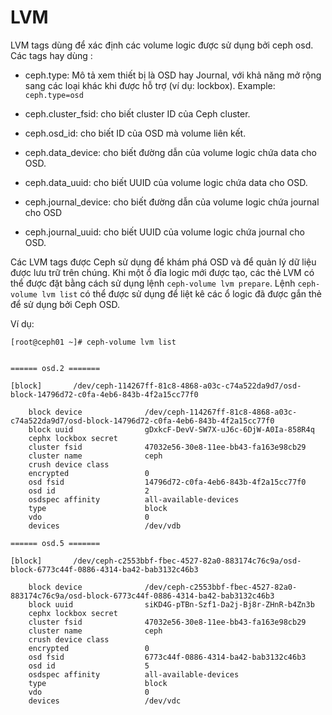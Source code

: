 # LVM
LVM tags dùng để xác định các volume logic được sử dụng bởi ceph osd.       
Các tags hay dùng :
- ceph.type: Mô tả xem thiết bị là OSD hay Journal, với khả năng mở rộng sang các loại khác khi được hỗ trợ (ví dụ: lockbox). Example: `ceph.type=osd`
  
- ceph.cluster_fsid: cho biết cluster ID của Ceph cluster.
- ceph.osd_id: cho biết ID của OSD mà volume liên kết.
- ceph.data_device: cho biết đường dẫn của volume logic chứa data cho OSD.
- ceph.data_uuid: cho biết UUID của volume logic chứa data cho OSD.
- ceph.journal_device: cho biết đường dẫn của volume logic chứa journal cho OSD
- ceph.journal_uuid: cho biết UUID của volume logic chứa journal cho OSD.

Các LVM tags được Ceph sử dụng để khám phá OSD và để quản lý dữ liệu được lưu trữ trên chúng. Khi một ổ đĩa logic mới được tạo, các thẻ LVM có thể được đặt bằng cách sử dụng lệnh `ceph-volume lvm prepare`. Lệnh `ceph-volume lvm list` có thể được sử dụng để liệt kê các ổ logic đã được gắn thẻ để sử dụng bởi Ceph OSD.

Ví dụ:

    [root@ceph01 ~]# ceph-volume lvm list


    ====== osd.2 =======

    [block]       /dev/ceph-114267ff-81c8-4868-a03c-c74a522da9d7/osd-block-14796d72-c0fa-4eb6-843b-4f2a15cc77f0

        block device              /dev/ceph-114267ff-81c8-4868-a03c-c74a522da9d7/osd-block-14796d72-c0fa-4eb6-843b-4f2a15cc77f0
        block uuid                gDxkcF-DevV-SW7X-uJ6c-6DjW-A0Ia-858R4q
        cephx lockbox secret      
        cluster fsid              47032e56-30e8-11ee-bb43-fa163e98cb29
        cluster name              ceph
        crush device class        
        encrypted                 0
        osd fsid                  14796d72-c0fa-4eb6-843b-4f2a15cc77f0
        osd id                    2
        osdspec affinity          all-available-devices
        type                      block
        vdo                       0
        devices                   /dev/vdb

    ====== osd.5 =======

    [block]       /dev/ceph-c2553bbf-fbec-4527-82a0-883174c76c9a/osd-block-6773c44f-0886-4314-ba42-bab3132c46b3

        block device              /dev/ceph-c2553bbf-fbec-4527-82a0-883174c76c9a/osd-block-6773c44f-0886-4314-ba42-bab3132c46b3
        block uuid                siKD4G-pTBn-Szf1-Da2j-Bj8r-ZHnR-b4Zn3b
        cephx lockbox secret      
        cluster fsid              47032e56-30e8-11ee-bb43-fa163e98cb29
        cluster name              ceph
        crush device class        
        encrypted                 0
        osd fsid                  6773c44f-0886-4314-ba42-bab3132c46b3
        osd id                    5
        osdspec affinity          all-available-devices
        type                      block
        vdo                       0
        devices                   /dev/vdc

